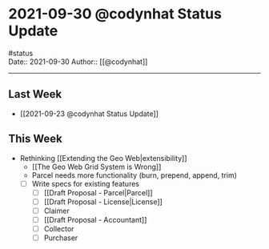 # 2021-09-30 @codynhat Status Update
#status  
Date:: 2021-09-30
Author:: [[@codynhat]]  

---

## Last Week
- [[2021-09-23 @codynhat Status Update]]

## This Week
- Rethinking [[Extending the Geo Web|extensibility]]
	- [[The Geo Web Grid System is Wrong]]
	- Parcel needs more functionality (burn, prepend, append, trim)
	- [ ] Write specs for existing features
		- [ ] [[Draft Proposal - Parcel|Parcel]]
		- [ ] [[Draft Proposal - License|License]]
		- [ ] Claimer
		- [ ] [[Draft Proposal - Accountant]]
		- [ ] Collector
		- [ ] Purchaser